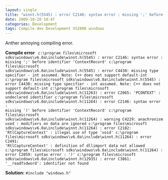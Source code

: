 ```yaml
---
layout: single
title: "winnt.h(5545) : error C2146: syntax error : missing ';' before identifier 'ContextRecord'"
date: 2009-10-20 10:47
categories: Development
tags: Compile dev Development VS2008 windows
---
```

Anther annoying compiling error.

<strong>Compile error </strong><code>
c:\program files\microsoft sdks\windows\v6.0a\include\winnt.h(5545) : error C2146: syntax error : missing ';' before identifier 'ContextRecord'
c:\program files\microsoft sdks\windows\v6.0a\include\winnt.h(5545) : error C4430: missing type specifier - int assumed. Note: C++ does not support default-int
c:\program files\microsoft sdks\windows\v6.0a\include\winnt.h(5545) : error C4430: missing type specifier - int assumed. Note: C++ does not support default-int
c:\program files\microsoft sdks\windows\v6.0a\include\winnt.h(11263) : error C2065: 'PCONTEXT' : undeclared identifier
c:\program files\microsoft sdks\windows\v6.0a\include\winnt.h(11264) : error C2146: syntax error : missing ')' before identifier 'ContextRecord'
c:\program files\microsoft sdks\windows\v6.0a\include\winnt.h(11264) : warning C4229: anachronism used : modifiers on data are ignored
c:\program files\microsoft sdks\windows\v6.0a\include\winnt.h(11264) : error C2182: 'RtlCaptureContext' : illegal use of type 'void'
c:\program files\microsoft sdks\windows\v6.0a\include\winnt.h(11264) : error C2491: 'RtlCaptureContext' : definition of dllimport data not allowed
c:\program files\microsoft sdks\windows\v6.0a\include\winnt.h(11264) : error C2059: syntax error : ')'
c:\program files\microsoft sdks\windows\v6.0a\include\winnt.h(12935) : error C3861: '__readfsdword': identifier not found
</code>

<strong>Solution:</strong>
<code>#include "windows.h"</code>
